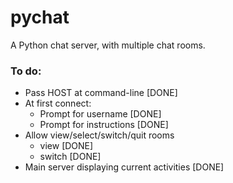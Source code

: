 pychat
======

A Python chat server, with multiple chat rooms. 

### To do:
* Pass HOST at command-line [DONE]
* At first connect:
    * Prompt for username [DONE]
    * Prompt for instructions [DONE]
* Allow view/select/switch/quit rooms
    * view [DONE]
    * switch [DONE]
* Main server displaying current activities [DONE]
